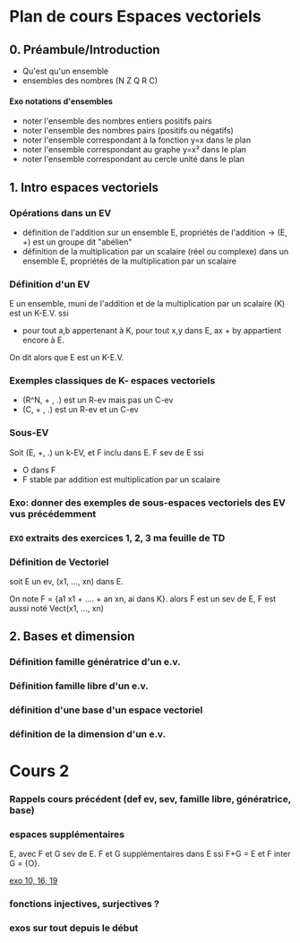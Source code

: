 # Plan de cours Espaces vectoriels

## 0. Préambule/Introduction

- Qu'est qu'un ensemble
- ensembles des nombres (N Z Q R C)

#### Exo notations d'ensembles
- noter l'ensemble des nombres entiers positifs pairs
- noter l'ensemble des nombres pairs (positifs ou négatifs)
- noter l'ensemble correspondant à la fonction y=x dans le plan
- noter l'ensemble correspondant au graphe y=x² dans le plan
- noter l'ensemble correspondant au cercle unité dans le plan


## 1. Intro espaces vectoriels
### Opérations dans un EV
- définition de l'addition sur un ensemble E, propriétés de l'addition -> (E, +) est un groupe dit "abélien"
- définition de la multiplication par un scalaire (réel ou complexe) dans un ensemble E, propriétés de la multiplication par un scalaire

### Définition d'un EV
E un ensemble, muni de l'addition et de la multiplication par un scalaire (K) est un K-E.V. ssi 
- pour tout a,b appertenant à K, pour tout x,y dans E, ax + by appartient encore à E.

On dit alors que E est un K-E.V.

### Exemples classiques de K- espaces vectoriels
- (R^N, + , .) est un R-ev mais pas un C-ev
- (C, + , .) est un R-ev et un C-ev

### Sous-EV
Soit (E, +, .) un k-EV, et F inclu dans E. F sev de E ssi
- O dans F
- F stable par addition est multiplication par un scalaire

### Exo: donner des exemples de sous-espaces vectoriels des EV vus précédemment

### `EXO` extraits des exercices 1, 2, 3 ma feuille de TD

### Définition de Vectoriel
soit E un ev, (x1, ..., xn) dans E.

On note F = {a1 x1 + .... + an xn, ai dans K}.
alors F est un sev de E,
F est aussi noté Vect(x1, ..., xn)

## 2. Bases et dimension

### Définition famille génératrice d'un e.v.
### Définition famille libre d'un e.v.

### définition d'une base d'un espace vectoriel
### définition de la dimension d'un e.v.

# Cours 2 
 
### Rappels cours précédent (def ev, sev, famille libre, génératrice, base)

### espaces supplémentaires

E, avec F et G sev de E. F et G supplémentaires dans E ssi F+G = E et F inter G = {O}.

[exo 10, 16, 19](https://www.bibmath.net/ressources/index.php?action=affiche&quoi=bde/algebrelineaire/evsevs&type=fexo)

### fonctions injectives, surjectives ?

### exos sur tout depuis le début






